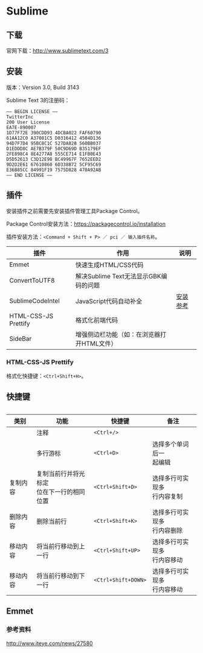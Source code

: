 # Sublime

## 下载

官网下载：http://www.sublimetext.com/3


## 安装

版本：Version 3.0, Build 3143

Sublime Text 3的注册码：

```
—– BEGIN LICENSE —– 
TwitterInc 
200 User License 
EA7E-890007 
1D77F72E 390CDD93 4DCBA022 FAF60790 
61AA12C0 A37081C5 D0316412 4584D136 
94D7F7D4 95BC8C1C 527DA828 560BB037 
D1EDDD8C AE7B379F 50C9D69D B35179EF 
2FE898C4 8E4277A8 555CE714 E1FB0E43 
D5D52613 C3D12E98 BC49967F 7652EED2 
9D2D2E61 67610860 6D338B72 5CF95C69 
E36B85CC 84991F19 7575D828 470A92AB 
—— END LICENSE ——
```


## 插件

安装插件之前需要先安装插件管理工具Package Control。

Package Control安装方法：https://packagecontrol.io/installation

插件安装方法：`<Command + Shift + P> ／ pci ／ 输入插件名称`。

|插件				|作用			|说明					|
|-------------------|---------------|-----------------------|
|Emmet				|快速生成HTML/CSS代码||
|ConvertToUTF8		|解决Sublime Text无法显示GBK编码的问题||
|SublimeCodeIntel	|JavaScript代码自动补全|[安装参考](http://blog.csdn.net/hehexiaoxia/article/details/54134756)|
|HTML-CSS-JS Prettify|格式化前端代码	||
|SideBar			|增强侧边栏功能（如：在浏览器打开HTML文件）|||

### HTML-CSS-JS Prettify

格式化快捷键：`<Ctrl+Shift+H>`。


## 快捷键

###### 

|类别        |功能        |快捷键           |备注               |
|------------|------------|-----------------|-------------------|
|			|注释		|`<Ctrl+/>`	||
|            |多行游标    |`<Ctrl+D>`       |选择多个单词后一</br>起编辑  			|
|复制内容    |复制当前行并将光标定</br>位在下一行的相同位置|`<Ctrl+Shift+D>`|选择多行可实现多</br>行内容复制|
|删除内容    |删除当前行  |`<Ctrl+Shift+K>` |选择多行可实现多</br>行内容删除|
|移动内容    |将当前行移动到上一行|`<Ctrl+Shift+UP>`|选择多行可实现多</br>行内容移动|
|移动内容    |将当前行移动到下一行|`<Ctrl+Shift+DOWN>`|选择多行可实现多</br>行内容移动|


## Emmet

### 参考资料

http://www.iteye.com/news/27580








